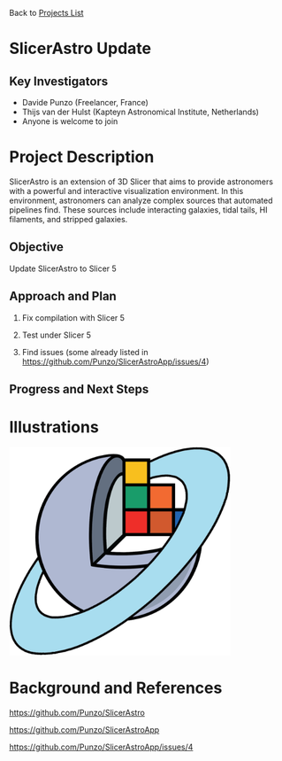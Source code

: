 Back to [Projects List](../../README.md#ProjectsList)

# SlicerAstro Update

## Key Investigators

- Davide Punzo (Freelancer, France)
- Thijs van der Hulst (Kapteyn Astronomical Institute, Netherlands)
- Anyone is welcome to join


# Project Description
SlicerAstro is an extension of 3D Slicer that aims to provide astronomers with a powerful and interactive visualization environment. In this environment, astronomers can analyze complex sources that automated pipelines find. These sources include interacting galaxies, tidal tails, HI filaments, and stripped galaxies.

## Objective

Update SlicerAstro to Slicer 5

## Approach and Plan

1) Fix compilation with Slicer 5

2) Test under Slicer 5

3) Find issues (some already listed in https://github.com/Punzo/SlicerAstroApp/issues/4)


## Progress and Next Steps



# Illustrations
<img alt="SlicerAstro Icon" src="SlicerAstroIcon.png" width="400"/>


# Background and References
https://github.com/Punzo/SlicerAstro

https://github.com/Punzo/SlicerAstroApp

https://github.com/Punzo/SlicerAstroApp/issues/4
